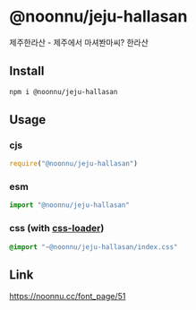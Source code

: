 # @noonnu/jeju-hallasan
제주한라산 - 제주에서 마셔봔마씨? 한라산

## Install
```sh
npm i @noonnu/jeju-hallasan
```
## Usage
### cjs
```js
require("@noonnu/jeju-hallasan")
```
### esm
```js
import "@noonnu/jeju-hallasan"
```
### css (with [css-loader](https://github.com/webpack-contrib/css-loader))
```css
@import "~@noonnu/jeju-hallasan/index.css"
```

## Link
https://noonnu.cc/font_page/51